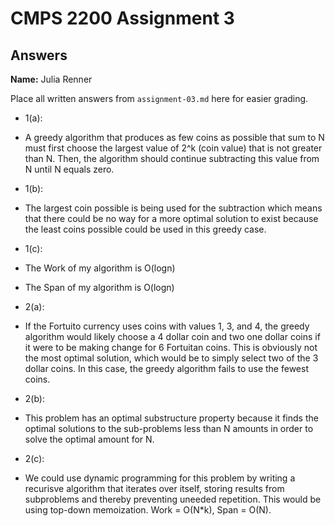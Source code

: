 # CMPS 2200 Assignment 3
## Answers

**Name:** Julia Renner


Place all written answers from `assignment-03.md` here for easier grading.

- 1(a):

- A greedy algorithm that produces as few coins as possible that sum to N must first choose the largest value of 2^k (coin value) that is not greater than N. Then, the algorithm should continue subtracting this value from N until N equals zero. 

- 1(b):

- The largest coin possible is being used for the subtraction which means that there could be no way for a more optimal solution to exist because the least coins possible could be used in this greedy case.

- 1(c):

- The Work of my algorithm is O(logn)
- The Span of my algorithm is O(logn)

- 2(a):

- If the Fortuito currency uses coins with values 1, 3, and 4, the greedy algorithm would likely choose a 4 dollar coin and two one dollar coins if it were to be making change for 6 Fortuitan coins. This is obviously not the most optimal solution, which would be to simply select two of the 3 dollar coins. In this case, the greedy algorithm fails to use the fewest coins.

- 2(b):

- This problem has an optimal substructure property because it finds the optimal solutions to the sub-problems less than N amounts in order to solve the optimal amount for N.

- 2(c):

- We could use dynamic programming for this problem by writing a recurisve algorithm that iterates over itself, storing results from subproblems and thereby preventing uneeded repetition. This would be using top-down memoization. Work = O(N*k), Span = O(N).
